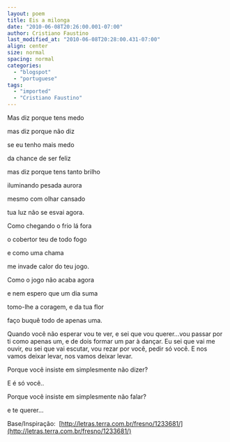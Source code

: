 ```yaml
---
layout: poem
title: Eis a milonga
date: "2010-06-08T20:26:00.001-07:00"
author: Cristiano Faustino
last_modified_at: "2010-06-08T20:28:00.431-07:00"
align: center
size: normal
spacing: normal
categories:
  - "blogspot"
  - "portuguese"
tags:
  - "imported"
  - "Cristiano Faustino"
---
```


Mas diz porque tens medo

mas diz porque não diz

se eu tenho mais medo

da chance de ser feliz

mas diz porque tens tanto brilho

iluminando pesada aurora

mesmo com olhar cansado

tua luz não se esvai agora.

Como chegando o frio lá fora

o cobertor teu de todo fogo

e como uma chama

me invade calor do teu jogo.

Como o jogo não acaba agora

e nem espero que um dia suma

tomo-lhe a coragem, e da tua flor

faço buquê todo de apenas uma.

Quando você não esperar vou te ver, e sei que vou querer...vou passar por ti como apenas um, e de dois formar um par à dançar. Eu sei que vai me ouvir, eu sei que vai escutar, vou rezar por você, pedir só você. E nos vamos deixar levar, nos vamos deixar levar.

Porque você insiste em simplesmente não dizer?

E é só você..

Porque você insiste em simplesmente não falar?

e te querer... 

Base/Inspiração:  [http://letras.terra.com.br/fresno/1233681/](http://letras.terra.com.br/fresno/1233681/)